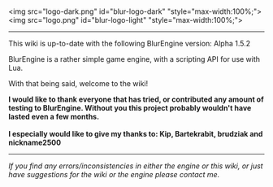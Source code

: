 #

<img src="logo-dark.png" id="blur-logo-dark" "style="max-width:100%;">
<img src="logo.png" id="blur-logo-light" "style="max-width:100%;">

- - -

This wiki is up-to-date with the following BlurEngine version: Alpha 1.5.2

BlurEngine is a rather simple game engine, with a scripting API for use with Lua.

With that being said, welcome to the wiki!

**I would like to thank everyone that has tried, or contributed any amount of testing to BlurEngine. Without you this project probably wouldn't have lasted even a few months.</br></br> I especially would like to give my thanks to: Kip, Bartekrabit, brudziak and nickname2500**

- - -

*If you find any errors/inconsistencies in either the engine or this wiki, or just have suggestions for the wiki or the engine please contact me.*
